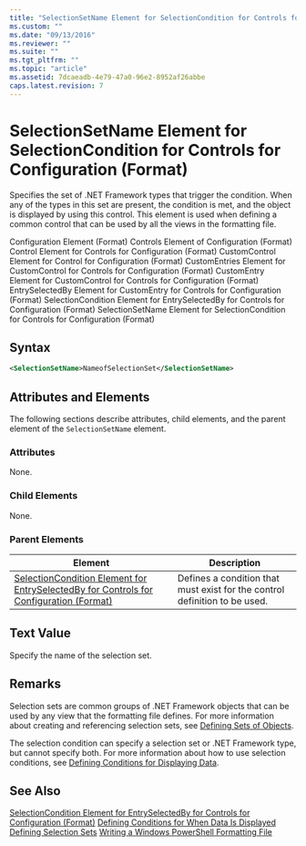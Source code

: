 ```yaml
---
title: "SelectionSetName Element for SelectionCondition for Controls for Configuration (Format) | Microsoft Docs"
ms.custom: ""
ms.date: "09/13/2016"
ms.reviewer: ""
ms.suite: ""
ms.tgt_pltfrm: ""
ms.topic: "article"
ms.assetid: 7dcaeadb-4e79-47a0-96e2-8952af26abbe
caps.latest.revision: 7
---
```

# SelectionSetName Element for SelectionCondition for Controls for Configuration (Format)
Specifies the set of .NET Framework types that trigger the condition. When any of the types in this set are present, the condition is met, and the object is displayed by using this control. This element is used when defining a common control that can be used by all the views in the formatting file.

 Configuration Element (Format)
Controls Element of Configuration (Format)
Control Element for Controls for Configuration (Format)
CustomControl Element for Control for Configuration (Format)
CustomEntries Element for CustomControl for Controls for Configuration (Format)
CustomEntry Element for CustomControl for Controls for Configuration (Format)
EntrySelectedBy Element for CustomEntry for Controls for Configuration (Format)
SelectionCondition Element for EntrySelectedBy for Controls for Configuration (Format)
SelectionSetName Element for SelectionCondition for Controls for Configuration (Format)

## Syntax

```xml
<SelectionSetName>NameofSelectionSet</SelectionSetName>
```

## Attributes and Elements
 The following sections describe attributes, child elements, and the parent element of the `SelectionSetName` element.

### Attributes
 None.

### Child Elements
 None.

### Parent Elements

|Element|Description|
|-------------|-----------------|
|[SelectionCondition Element for EntrySelectedBy for Controls for Configuration (Format)](./selectioncondition-element-for-entryselectedby-for-controls-for-configuration-format.md)|Defines a condition that must exist for the control definition to be used.|

## Text Value
 Specify the name of the selection set.

## Remarks
 Selection sets are common groups of .NET Framework objects that can be used by any view that the formatting file defines. For more information about creating and referencing selection sets, see [Defining Sets of Objects](./defining-selection-sets.md).

 The selection condition can specify a selection set or .NET Framework type, but cannot specify both. For more information about how to use selection conditions, see [Defining Conditions for Displaying Data](./defining-conditions-for-displaying-data.md).

## See Also
 [SelectionCondition Element for EntrySelectedBy for Controls for Configuration (Format)](./selectioncondition-element-for-entryselectedby-for-controls-for-configuration-format.md)
 [Defining Conditions for When Data Is Displayed](./defining-conditions-for-displaying-data.md)
 [Defining Selection Sets](./defining-selection-sets.md)
 [Writing a Windows PowerShell Formatting File](./writing-a-windows-powershell-formatting-file.md)
